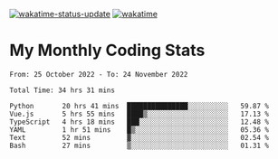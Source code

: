 [![wakatime-status-update](https://github.com/noopurphalak/noopurphalak/workflows/wakatime-status-update/badge.svg)](https://github.com/noopurphalak/noopurphalak/actions/workflows/main.yml)
[![wakatime](https://wakatime.com/badge/user/80ace140-ef40-4fdd-b8ed-f3be3d2e1aea.svg)](https://wakatime.com/@80ace140-ef40-4fdd-b8ed-f3be3d2e1aea)

# My Monthly Coding Stats

<!--START_SECTION:waka-->

```text
From: 25 October 2022 - To: 24 November 2022

Total Time: 34 hrs 31 mins

Python       20 hrs 41 mins  ███████████████░░░░░░░░░░   59.87 %
Vue.js       5 hrs 55 mins   ████▒░░░░░░░░░░░░░░░░░░░░   17.13 %
TypeScript   4 hrs 18 mins   ███░░░░░░░░░░░░░░░░░░░░░░   12.48 %
YAML         1 hr 51 mins    █▒░░░░░░░░░░░░░░░░░░░░░░░   05.36 %
Text         52 mins         ▓░░░░░░░░░░░░░░░░░░░░░░░░   02.54 %
Bash         27 mins         ▒░░░░░░░░░░░░░░░░░░░░░░░░   01.31 %
```

<!--END_SECTION:waka-->
